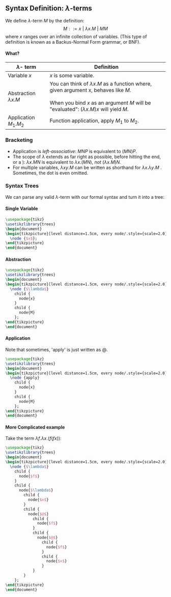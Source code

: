 ## Syntax Definition: $\lambda$-terms
We define $\lambda$-term $M$ by the definition:
$$M ::= x\ |\ \lambda x . M\ |\ MM$$
where $x$ ranges over an infinite collection of variables.
(This type of definition is known as a Backus-Normal Form grammar, or BNF).
#### What?
| $\lambda$- term | Definition |
| ---- | ---- |
| Variable $x$ | $x$ is some variable. |
| Abstraction $\lambda x. M$ | You can think of $\lambda x. M$ as a function where, given argument x, behaves like $M$.<br><br>When you bind $x$ as an argument $M$ will be "evaluated": $(\lambda x.M) x$ will yield $M$. |
| Application $M_1 . M_2$ | Function application, apply $M_1$ to $M_2$.  |
### Bracketing
- Application is *left-associative*: $MNP$ is equivalent to $(MN)P$.
- The scope of $\lambda$ extends as far right as possible, before hitting the end, or a $)$: $\lambda x.MN$ is equivalent to $\lambda x. (MN)$, *not* $(\lambda x. M)N$.
- For multiple variables, $\lambda x y . M$ can be written as shorthand for $\lambda x. \lambda y. M$ . Sometimes, the dot is even omitted.
### Syntax Trees
We can parse any valid $\lambda$-term with our formal syntax and turn it into a tree:
#### Single Variable

```tikz
\usepackage{tikz}
\usetikzlibrary{trees}
\begin{document}
\begin{tikzpicture}[level distance=1.5cm, every node/.style={scale=2.0}]
  \node {$x$};
\end{tikzpicture}
\end{document}
```

#### Abstraction
```tikz
\usepackage{tikz}
\usetikzlibrary{trees}
\begin{document}
\begin{tikzpicture}[level distance=1.5cm, every node/.style={scale=2.0}]
  \node {$\lambda$}
    child {
	  node{x}
    }
    child {
      node{M}
    };
\end{tikzpicture}
\end{document}
```

#### Application
Note that sometimes, 'apply' is just written as $@$.
```tikz
\usepackage{tikz}
\usetikzlibrary{trees}
\begin{document}
\begin{tikzpicture}[level distance=1.5cm, every node/.style={scale=2.0}]
  \node {apply}
    child {
	  node{x}
    }
    child {
      node{M}
    };
\end{tikzpicture}
\end{document}
```
#### More Complicated example
Take the term $\lambda f.\lambda x.\left(f \left(f x\right)\right)$:
```tikz
\usepackage{tikz}
\usetikzlibrary{trees}
\begin{document}
\begin{tikzpicture}[level distance=1.5cm, every node/.style={scale=2.0}]
  \node {$\lambda$}
    child {
	  node{$f$}
    }
    child {
      node{$\lambda$}
        child {
          node{$x$}
        }
        child {
          node{$@$}
            child {
              node{$f$}
            }
            child {
	          node{$@$}
	            child {
	              node{$f$}
	            }
	            child {
	              node{$x$}
	            }
            }
        }
    };
\end{tikzpicture}
\end{document}
```

